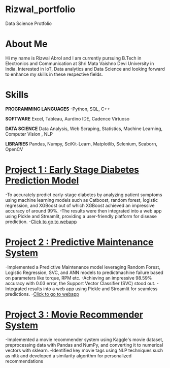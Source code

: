 # Rizwal_portfolio
Data Science Protfolio

# About Me
Hi my name is Rizwal Abrol and I am currently pursuing B.Tech in Electronics and Communication at Shri Mata Vaishno Devi University in India. Interested in IoT, Data analytics and Data Science and looking forward to enhance my skills in these respective fields.

# Skills
**PROGRAMMING LANGUAGES** 
-Python, SQL, C++

**SOFTWARE** 
Excel, Tableau, Aurdino IDE, Cadence Virtuoso

**DATA SCIENCE** 
Data Analysis, Web Scraping, Statistics, Machine Learning, Computer Vision , NLP

**LIBRARIES** 
Pandas, Numpy, SciKit-Learn, Matplotlib, Selenium, Seaborn, OpenCV

# [Project 1 : Early Stage Diabetes Prediction Model](https://github.com/Rizwal/Early-Stage-Diabetes-Prediction)
-To accurately predict early-stage diabetes by analyzing patient symptoms using machine learning models such as Catboost, random forest, logistic regression, and XGBoost out of which XGBoost achieved an impressive accuracy of around 99%.
-The results were then integrated into a web app using Pickle and Streamlit, providing a user-friendly platform for disease prediction. 
-[Click to go to webapp](https://early-stage-diabetes-prediction.streamlit.app/)
 
# [Project 2 : Predictive Maintenance System](https://github.com/Rizwal/Predictive_Maintenance_Model)
-Implemented a Predictive Maintenance model leveraging Random Forest, Logistic Regression, SVC, and ANN models to predictmachine failure based on parameters like torque, RPM etc. 
-Achieving an impressive 98.59% accuracy with 0.03 error, the Support Vector Classifier (SVC) stood out.
-Integrated results into a web app using Pickle and Streamlit for seamless predictions.
-[Click to go to webapp](https://predictivemaintainencemodel.streamlit.app/)

# [Project 3 : Movie Recommender System](https://github.com/Rizwal/Movie-Recommender-System)
-Implemented a movie recommender system using Kaggle's movie dataset, preprocessing data with Pandas and NumPy, and converting it to numerical vectors with sklearn. 
-Identified key movie tags using NLP techniques such as nltk and developed a similarity algorithm for personalized recommendations

